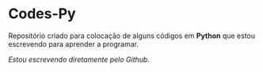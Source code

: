 # Codes-Py

Repositório criado para colocação de alguns códigos em **Python** que estou escrevendo para aprender a programar.

*Estou escrevendo diretamente pelo Github*.
